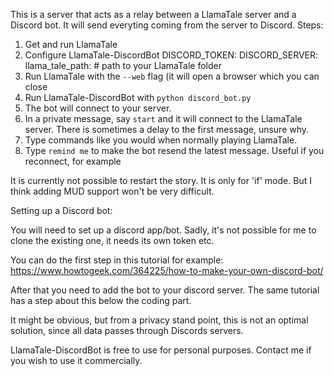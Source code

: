 This is a server that acts as a relay between a LlamaTale server and a Discord bot. It will send everyting coming from the server to Discord.
Steps:
1. Get and run LlamaTale
2. Configure LlamaTale-DiscordBot
   DISCORD_TOKEN:
   DISCORD_SERVER:
   llama_tale_path: # path to your LlamaTale folder
3. Run LlamaTale with the `--web` flag (it will open a browser which you can close
4. Run LlamaTale-DiscordBot with `python discord_bot.py`
5. The bot will connect to your server.
6. In a private message, say `start` and it will connect to the LlamaTale server. There is sometimes a delay to the first message, unsure why.
7. Type commands like you would when normally playing LlamaTale.
8. Type `remind me` to make the bot resend the latest message. Useful if you reconnect, for example

It is currently not possible to restart the story.
It is only for 'if' mode. But I think adding MUD support won't be very difficult.

Setting up a Discord bot:
   
You will need to set up a discord app/bot. Sadly, it's not possible for me to clone the existing one, it needs its own token etc.

You can do the first step in this tutorial for example: https://www.howtogeek.com/364225/how-to-make-your-own-discord-bot/

After that you need to add the bot to your discord server. The same tutorial has a step about this below the coding part.

It might be obvious, but from a privacy stand point, this is not an optimal solution, since all data passes through Discords servers.

LlamaTale-DiscordBot is free to use for personal purposes. Contact me if you wish to use it commercially.


